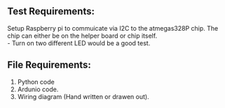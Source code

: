## Test Requirements:
Setup Raspberry pi to commuicate via I2C to the atmegas328P chip. The chip can either be on the helper board or chip itself.  
    - Turn on two different LED would be a good test.  
    
## File Requirements:
1. Python code
2. Ardunio code.  
3. Wiring diagram (Hand written or drawen out).  

